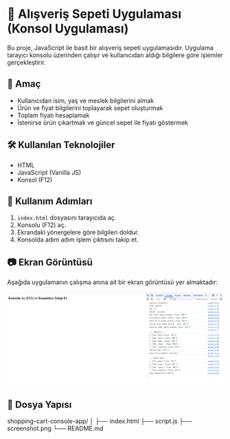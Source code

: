 # 🛒 Alışveriş Sepeti Uygulaması (Konsol Uygulaması)

Bu proje, JavaScript ile basit bir alışveriş sepeti uygulamasıdır. Uygulama tarayıcı konsolu üzerinden çalışır ve kullanıcıdan aldığı bilgilere göre işlemler gerçekleştirir.

## 📌 Amaç

- Kullanıcıdan isim, yaş ve meslek bilgilerini almak
- Ürün ve fiyat bilgilerini toplayarak sepet oluşturmak
- Toplam fiyatı hesaplamak
- İstenirse ürün çıkartmak ve güncel sepet ile fiyatı göstermek

## 🛠️ Kullanılan Teknolojiler

- HTML
- JavaScript (Vanilla JS)
- Konsol (F12)

## 🚀 Kullanım Adımları

1. `index.html` dosyasını tarayıcıda aç.
2. Konsolu (F12) aç.
3. Ekrandaki yönergelere göre bilgileri doldur.
4. Konsolda adım adım işlem çıktısını takip et.

## 📷 Ekran Görüntüsü

Aşağıda uygulamanın çalışma anına ait bir ekran görüntüsü yer almaktadır:

![Ekran Görüntüsü](screenshot.png)

## 📁 Dosya Yapısı

shopping-cart-console-app/
│
├── index.html
├── script.js
├── screenshot.png
└── README.md
